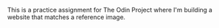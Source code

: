 This is a practice assignment for The Odin Project where I'm building a website that matches a reference image.